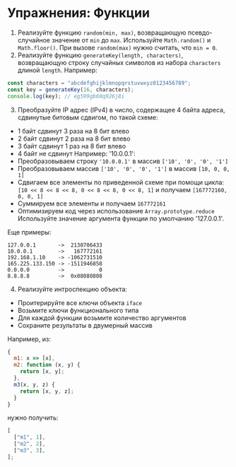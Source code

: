 # Упражнения: Функции

1. Реализуйте функцию `random(min, max)`, возвращающую псевдо-случайное
   значение от `min` до `max`. Используйте `Math.random()` и `Math.floor()`.
   При вызове `random(max)` нужно считать, что `min = 0`.
2. Реализуйте функцию `generateKey(length, characters)`, возвращающую строку
   случайных символов из набора `characters` длиной `length`. Например:

```js
const characters = "abcdefghijklmnopqrstuvwxyz0123456789";
const key = generateKey(16, characters);
console.log(key); // eg599gb60q926j8i
```

3. Преобразуйте IP адрес (IPv4) в число, содержащее 4 байта адреса,
   сдвинутые битовым сдвигом, по такой схеме:

- 1 байт сдвинут 3 раза на 8 бит влево
- 2 байт сдвинут 2 раза на 8 бит влево
- 3 байт сдвинут 1 раз на 8 бит влево
- 4 байт не сдвинут
  Например: '10.0.0.1':
- Преобразовываем строку `'10.0.0.1'` в массив `['10', '0', '0', '1']`
- Преобразовываем массив `['10', '0', '0', '1']` в массив `[10, 0, 0, 1]`
- Сдвигаем все элементы по приведенной схеме при помощи цикла:
  `[10 << 8 << 8 << 8, 0 << 8 << 8, 0 << 8, 1]` и получаем `[167772160, 0, 0, 1]`
- Суммируем все элементы и получаем `167772161`
- Оптимизируем код через использование `Array.prototype.reduce`
  Используйте значение аргумента функции по умолчанию '127.0.0.1'.

Еще примеры:

```
127.0.0.1       ->  2130706433
10.0.0.1        ->   167772161
192.168.1.10    -> -1062731510
165.225.133.150 -> -1511946858
0.0.0.0         ->           0
8.8.8.8         ->  0x08080808
```

4. Реализуйте интроспекцию объекта:

- Проитерируйте все ключи объекта `iface`
- Возьмите ключи функционального типа
- Для каждой функции возьмите количество аргументов
- Сохраните результаты в двумерный массив

Например, из:

```js
{
  m1: x => [x],
  m2: function (x, y) {
    return [x, y];
  },
  m3(x, y, z) {
    return [x, y, z];
  }
}
```

нужно получить:

```js
[
  ["m1", 1],
  ["m2", 2],
  ["m3", 3],
];
```
